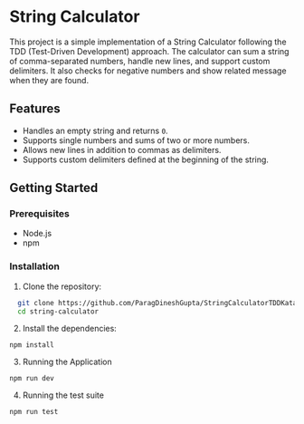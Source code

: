 # String Calculator

This project is a simple implementation of a String Calculator following the TDD (Test-Driven Development) approach. The calculator can sum a string of comma-separated numbers, handle new lines, and support custom delimiters. It also checks for negative numbers and show related message when they are found.

## Features

- Handles an empty string and returns `0`.
- Supports single numbers and sums of two or more numbers.
- Allows new lines in addition to commas as delimiters.
- Supports custom delimiters defined at the beginning of the string.

## Getting Started

### Prerequisites

- Node.js
- npm

### Installation

1. Clone the repository:

```bash
  git clone https://github.com/ParagDineshGupta/StringCalculatorTDDKata.git
  cd string-calculator

```

2. Install the dependencies:

```
npm install
```

3. Running the Application

```
npm run dev
```

4. Running the test suite

```
npm run test
```
